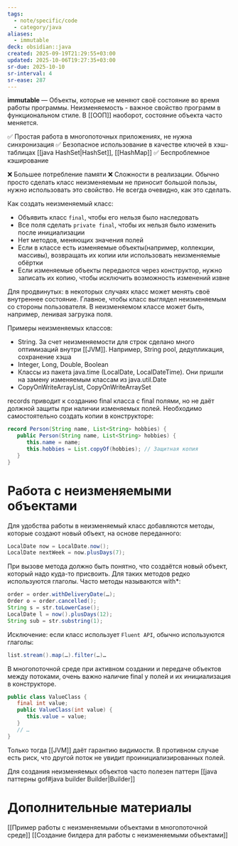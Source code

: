 ```yaml
---
tags:
  - note/specific/code
  - category/java
aliases:
  - immutable
deck: obsidian::java
created: 2025-09-19T21:29:55+03:00
updated: 2025-10-06T19:27:35+03:00
sr-due: 2025-10-10
sr-interval: 4
sr-ease: 287
---
```


**immutable**
—
Объекты, которые не меняют своё состояние во время работы программы. Неизменяемость - важное свойство программ в функциональном стиле. В [[ООП]] наоборот, состояние объекта часто меняется.

✅ Простая работа в многопоточных приложениях, не нужна синхронизация
✅ Безопасное использование в качестве ключей в хэш-таблицах [[java HashSet|HashSet]], [[HashMap]]
✅ Беспроблемное кэширование

❌ Большее потребление памяти
❌ Сложности в реализации. Обычно просто сделать класс неизменяемым не приносит большой пользы, нужно использовать это свойство. Не всегда очевидно, как это сделать.

Как создать неизменяемый класс:
- Объявить класс `final`, чтобы его нельзя было наследовать
- Все поля сделать `private final`, чтобы их нельзя было изменить после инициализации
- Нет методов, меняющих значения полей
- Если в классе есть изменяемые объекты(например, коллекции, массивы), возвращать их копии или использовать неизменяемые обёртки
- Если изменяемые объекты передаются через конструктор, нужно записать их копию, чтобы исключить возможность изменений извне

Для продвинутых: в некоторых случаях класс может менять своё внутреннее состояние. Главное, чтобы класс выглядел неизменяемым со стороны пользователя. В неизменяемом классе может быть, например, ленивая загрузка поля.

Примеры неизменяемых классов:
- String. За счет неизменяемости для строк сделано много оптимизаций внутри [[JVM]]. Например, String pool, дедупликация, сохранение хэша
- Integer, Long, Double, Boolean
- Классы из пакета java.time (LocalDate, LocalDateTime). Они пришли на замену изменяемым классам из java.util.Date
- CopyOnWriteArrayList, CopyOnWriteArraySet

records приводит к созданию final класса с final полями, но не даёт должной защиты при наличии изменяемых полей. Необходимо самостоятельно создать копии в конструкторе:
```java
record Person(String name, List<String> hobbies) {
   public Person(String name, List<String> hobbies) {
      this.name = name;
      this.hobbies = List.copyOf(hobbies); // Защитная копия
   }
}

```

# Работа с неизменяемыми объектами

Для удобства работы в неизменяемый класс добавляются методы, которые создают новый объект, на основе переданного:
```java
LocalDate now = LocalDate.now();
LocalDate nextWeek = now.plusDays(7);

```

При вызове метода должно быть понятно, что создаётся новый объект, который надо куда-то присвоить. Для таких методов редко используются глаголы. Часто методы называются with*:
```java
order = order.withDeliveryDate(…);
Order o = order.cancelled();
String s = str.toLowerCase();
LocalDate l = now().plusDays(12); 
String sub = str.substring(1);

```

Исключение: если класс использует `Fluent API`, обычно используются глаголы:
```java
list.stream().map(…).filter(…)…

```

В многопоточной среде при активном создании и передаче объектов между потоками, очень важно наличие final у полей и их инициализация в конструкторе.
```java
public class ValueClass {
   final int value;
   public ValueClass(int value) {
      this.value = value;
   }
   // …
}

```

Только тогда [[JVM]] даёт гарантию видимости. В противном случае есть риск, что другой поток не увидит проинициализированных полей.

Для создания неизменяемых объектов часто полезен паттерн [[java паттерны gof#java builder Builder|Builder]]

# Дополнительные материалы

[[Пример работы с неизменяемыми объектами в многопоточной среде]]
[[Создание билдера для работы с неизменяемыми объектами]]
